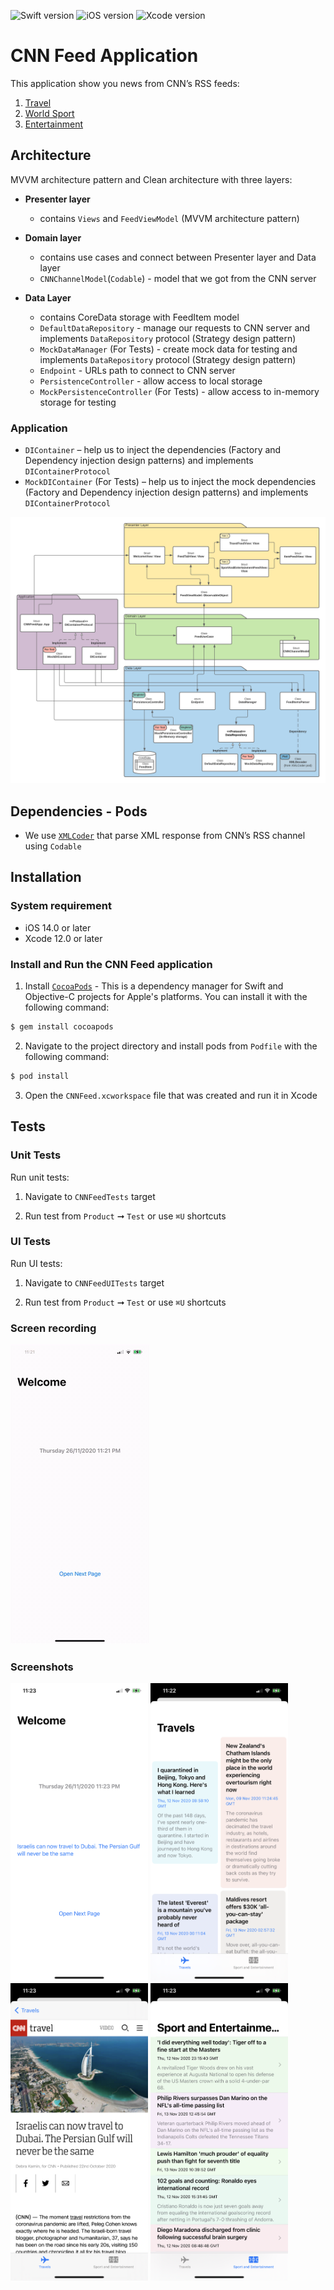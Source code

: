 ![Swift version](https://img.shields.io/badge/Swift-%205.3-orange)
![iOS version](https://img.shields.io/badge/iOS-%2014.0-brightgreen)
![Xcode version](https://img.shields.io/badge/Xcode-%2012.0-blue)

# CNN Feed Application
This application show you news from CNN’s RSS feeds: 
1. [Travel](http://rss.cnn.com/rss/edition_travel)
2. [World Sport](http://rss.cnn.com/rss/edition_sport)
3. [Entertainment](http://rss.cnn.com/rss/edition_entertainment)

## Architecture
MVVM architecture pattern and Clean architecture with three layers:
- **Presenter layer**
  - contains `Views` and `FeedViewModel` (MVVM architecture pattern)
  
- **Domain layer**
  - contains use cases and connect between Presenter layer and Data layer
  - `CNNChannelModel`(`Codable`) - model that we got from the CNN server

- **Data Layer**
  - contains CoreData storage with FeedItem model
  - `DefaultDataRepository` - manage our requests to CNN server and implements `DataRepository` protocol (Strategy design pattern)
  - `MockDataManager` (For Tests) - create mock data for testing and implements `DataRepository` protocol (Strategy design pattern)
  - `Endpoint` - URLs path to connect to CNN server
  - `PersistenceController` - allow access to local storage
  - `MockPersistenceController` (For Tests) - allow access to in-memory storage for testing

### **Application**
  - `DIContainer` – help us to inject the dependencies (Factory and Dependency injection design patterns) and implements `DIContainerProtocol`
  - `MockDIContainer` (For Tests) – help us to inject the mock dependencies (Factory and Dependency injection design patterns) and implements `DIContainerProtocol`

![Screenshot](CNNFeedArchitecture.png)


## Dependencies - Pods
- We use [`XMLCoder`](https://github.com/MaxDesiatov/XMLCoder) that parse XML response from CNN’s RSS channel using `Codable`


## Installation
### System requirement
- iOS 14.0 or later
- Xcode 12.0 or later

### Install and Run the CNN Feed application
1. Install [`CocoaPods`](https://cocoapods.org) - This is a dependency manager for Swift and Objective-C projects for Apple's platforms. 
You can install it with the following command:

```bash
$ gem install cocoapods
```

2. Navigate to the project directory and install pods from `Podfile` with the following command:

```bash
$ pod install
```

3. Open the `CNNFeed.xcworkspace` file that was created and run it in Xcode


## Tests

### Unit Tests
Run unit tests:
1. Navigate to `CNNFeedTests` target

2. Run test from `Product` ➞ `Test` or use `⌘U` shortcuts

### UI Tests
Run UI tests:
1. Navigate to `CNNFeedUITests` target

2. Run test from `Product` ➞ `Test` or use `⌘U` shortcuts

### Screen recording 
![Screenshot](screenRecording.gif)

### Screenshots
<img src="screenshot1.PNG" width="220"> <img src="screenshot2.PNG" width="220">
<img src="screenshot3.PNG" width="220"> <img src="screenshot4.PNG" width="220">

